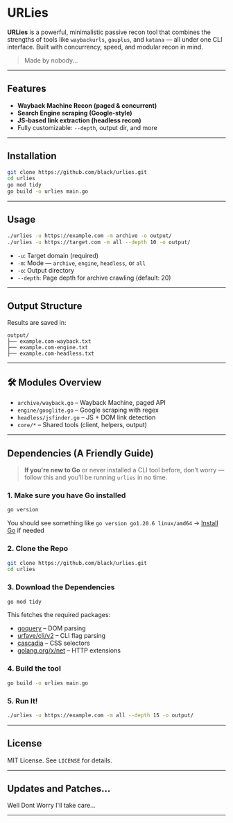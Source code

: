# URLies

**URLies** is a powerful, minimalistic passive recon tool that combines the strengths of tools like `waybackurls`, `gauplus`, and `katana` — all under one CLI interface. Built with concurrency, speed, and modular recon in mind.

> Made by nobody...

---

##  Features

-  **Wayback Machine Recon (paged & concurrent)**
-  **Search Engine scraping (Google-style)**
-  **JS-based link extraction (headless recon)**
-  Fully customizable: `--depth`, output dir, and more

---

##  Installation

```bash
git clone https://github.com/black/urlies.git
cd urlies
go mod tidy
go build -o urlies main.go
```

---

##  Usage

```bash
./urlies -u https://example.com -m archive -o output/
./urlies -u https://target.com -m all --depth 10 -o output/
```

- `-u`: Target domain (required)
- `-m`: Mode — `archive`, `engine`, `headless`, or `all`
- `-o`: Output directory
- `--depth`: Page depth for archive crawling (default: 20)

---

##  Output Structure

Results are saved in:

```
output/
├── example.com-wayback.txt
├── example.com-engine.txt
├── example.com-headless.txt
```

---

## 🛠 Modules Overview

- `archive/wayback.go` – Wayback Machine, paged API
- `engine/googlite.go` – Google scraping with regex
- `headless/jsfinder.go` – JS + DOM link detection
- `core/*` – Shared tools (client, helpers, output)

---

##  Dependencies (A Friendly Guide)

>  **If you're new to Go** or never installed a CLI tool before, don’t worry — follow this and you’ll be running `urlies` in no time.

###  1. Make sure you have Go installed
```bash
go version
```
You should see something like `go version go1.20.6 linux/amd64`
→ [Install Go](https://golang.org/dl/) if needed

###  2. Clone the Repo
```bash
git clone https://github.com/black/urlies.git
cd urlies
```

###  3. Download the Dependencies
```bash
go mod tidy
```
This fetches the required packages:
- [goquery](https://github.com/PuerkitoBio/goquery) – DOM parsing
- [urfave/cli/v2](https://github.com/urfave/cli) – CLI flag parsing
- [cascadia](https://github.com/andybalholm/cascadia) – CSS selectors
- [golang.org/x/net](https://pkg.go.dev/golang.org/x/net) – HTTP extensions

###  4. Build the tool
```bash
go build -o urlies main.go
```

###  5. Run It!
```bash
./urlies -u https://example.com -m all --depth 15 -o output/
```

---

##  License

MIT License. See `LICENSE` for details.

---

## Updates and Patches...

Well Dont Worry I'll take care...

---
